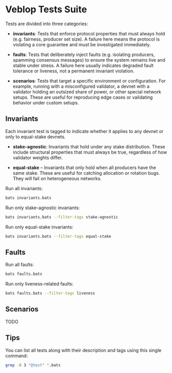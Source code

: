 # Veblop Tests Suite

Tests are divided into three categories:

- **invariants**: Tests that enforce protocol properties that must always hold (e.g. fairness, producer set size). A failure here means the protocol is violating a core guarantee and must be investigated immediately.

- **faults**: Tests that deliberately inject faults (e.g. isolating producers, spamming consensus messages) to ensure the system remains live and stable under stress. A failure here usually indicates degraded fault tolerance or liveness, not a permanent invariant violation.

- **scenarios**: Tests that target a specific environment or configuration. For example, running with a misconfigured validator, a devnet with a validator holding an outsized share of power, or other special network setups. These are useful for reproducing edge cases or validating behavior under custom setups.

## Invariants

Each invariant test is tagged to indicate whether it applies to any devnet or only to equal-stake devnets.

- **stake-agnostic**: Invariants that hold under any stake distribution. These include structural properties that must always be true, regardless of how validator weights differ.

- **equal-stake** – Invariants that only hold when all producers have the same stake. These are useful for catching allocation or rotation bugs. They will fail on heterogeneous networks.

Run all invariants:

```bash
bats invariants.bats
```

Run only stake-agnostic invariants:

```bash
bats invariants.bats --filter-tags stake-agnostic
```

Run only equal-stake invariants:

```bash
bats invariants.bats --filter-tags equal-stake
```

## Faults

Run all faults:

```bash
bats faults.bats
```

Run only liveness-related faults:

```bash
bats faults.bats --filter-tags liveness
```

## Scenarios

TODO

## Tips

You can list all tests along with their description and tags using this single command:

```bash
grep -B 3 "@test" *.bats
```
